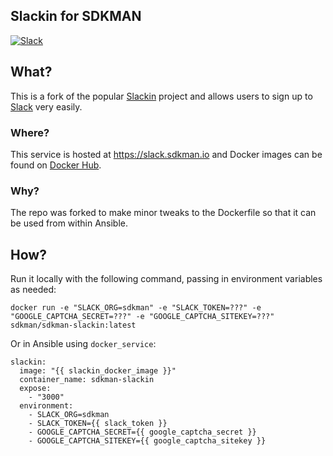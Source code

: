 ## Slackin for SDKMAN

[![Slack](https://slack.sdkman.io/badge.svg)](https://slack.sdkman.io)

## What?

This is a fork of the popular [Slackin](https://github.com/rauchg/slackin) project and allows users to sign up to [Slack](https://slack.com) very easily.

### Where?

This service is hosted at https://slack.sdkman.io and Docker images can be found on [Docker Hub](https://cloud.docker.com/u/sdkman/repository/docker/sdkman/sdkman-slackin).

### Why?

The repo was forked to make minor tweaks to the Dockerfile so that it can be used from within Ansible.

## How?

Run it locally with the following command, passing in environment variables as needed:

```
docker run -e "SLACK_ORG=sdkman" -e "SLACK_TOKEN=???" -e "GOOGLE_CAPTCHA_SECRET=???" -e "GOOGLE_CAPTCHA_SITEKEY=???" sdkman/sdkman-slackin:latest
```

Or in Ansible using `docker_service`:
```
slackin:
  image: "{{ slackin_docker_image }}"
  container_name: sdkman-slackin
  expose:
    - "3000"
  environment:
    - SLACK_ORG=sdkman
    - SLACK_TOKEN={{ slack_token }}
    - GOOGLE_CAPTCHA_SECRET={{ google_captcha_secret }}
    - GOOGLE_CAPTCHA_SITEKEY={{ google_captcha_sitekey }}
```
